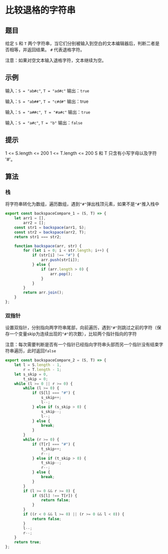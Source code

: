 # 比较退格的字符串

## 题目

给定 `S` 和 `T` 两个字符串，当它们分别被输入到空白的文本编辑器后，判断二者是否相等，并返回结果。 `#` 代表退格字符。

注意：如果对空文本输入退格字符，文本继续为空。

## 示例

输入：`S = "ab#c"`, `T = "ad#c"`
输出：`true`

输入：`S = "ab##"`, `T = "c#d#"`
输出：true

输入：`S = "a##c"`,` T = "#a#c"`
输出：`true`

输入：`S = "a#c"`, `T = "b"`
输出：`false`

## 提示

1 <= S.length <= 200
1 <= T.length <= 200
S 和 T 只含有小写字母以及字符 '#'。

## 算法

### 栈

将字符串转化为数组，遍历数组，遇到`"#"`弹出栈顶元素，如果不是`"#"`推入栈中

```js
export const backspaceCompare_1 = (S, T) => {
	let arr1 = [],
		arr2 = [];
	const str1 = backspace(arr1, S);
	const str2 = backspace(arr2, T);
	return str1 === str2;

	function backspace(arr, str) {
		for (let i = 0; i < str.length; i++) {
			if (str[i] !== "#") {
				arr.push(str[i]);
			} else {
				if (arr.length > 0) {
					arr.pop();
				}
			}
		}
		return arr.join();
	}
};
```

### 双指针

设置双指针，分别指向两字符串尾部，向前遍历，遇到`"#"`则跳过之前的字符（保存一个变量skip为连续出现的`"#"`的次数），比较两个指针指向的字符

注意：每次需要判断是否有一个指针已经指向字符串头部而另一个指针没有结束字符串遍历，此时返回`false`

```js
export const backspaceCompare_2 = (S, T) => {
	let l = S.length - 1,
		r = T.length - 1;
	let s_skip = 0,
		t_skip = 0;
	while (l >= 0 || r >= 0) {
		while (l >= 0) {
			if (S[l] === "#") {
				s_skip++;
				l--;
			} else if (s_skip > 0) {
				s_skip--;
				l--;
			} else {
				break;
			}
		}
		while (r >= 0) {
			if (T[r] === "#") {
				t_skip++;
				r--;
			} else if (t_skip > 0) {
				t_skip--;
				r--;
			} else {
				break;
			}
		}
		if (l >= 0 && r >= 0) {
			if (S[l] !== T[r]) {
				return false;
			}
		}
		if ((r < 0 && l >= 0) || (r >= 0 && l < 0)) {
			return false;
		}
		l--;
		r--;
	}
	return true;
};

```